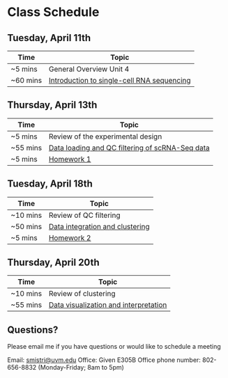 # Class Schedule
## Tuesday, April 11th
|     Time      |     Topic     |
| ------------- | ------------- |
|   ~5 mins  | General Overview Unit 4  |
| ~60 mins   | [Introduction to single-cell RNA sequencing](../lessons/1_intro_to_scRNA-seq.md) |
## Thursday, April 13th
|     Time      |     Topic     |
| ------------- | ------------- |
|   ~5 mins  | Review of the experimental design  |
| ~55 mins  | [Data loading and QC filtering of scRNA-Seq data](../lessons/2_data_loading_and_QC_filtering.md)  |
| ~5 mins  | [Homework 1](../Homework/Day_2_Homework.md) |
## Tuesday, April 18th
|     Time      |     Topic     |
| ------------- | ------------- |
|   ~10 mins  | Review of QC filtering  |
| ~50 mins  | [Data integration and clustering](../lessons/3_integration_and_clustering.md) |
| ~5 mins  | [Homework 2](../Homework/Day_3_Homework.md)  |
## Thursday, April 20th
|     Time      |     Topic     |
| ------------- | ------------- |
|   ~10 mins  | Review of clustering  |
| ~55 mins  | [Data visualization and interpretation](../lessons/4_data_visualization_interpretation.md)  |

## Questions?
Please email me if you have questions or would like to schedule a meeting  

Email: smistri@uvm.edu
Office: Given E305B
Office phone number: 802-656-8832 (Monday-Friday; 8am to 5pm)